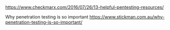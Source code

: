 


https://www.checkmarx.com/2016/07/26/13-helpful-pentesting-resources/

Why penetration testing is so important
https://www.stickman.com.au/why-penetration-testing-is-so-important/
